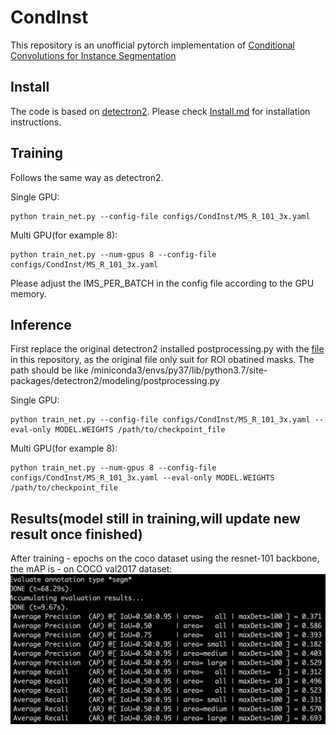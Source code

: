 # CondInst
This repository is an unofficial pytorch implementation of [Conditional Convolutions for Instance Segmentation](https://arxiv.org/abs/2003.05664)

## Install
The code is based on [detectron2](https://github.com/facebookresearch/detectron2). Please check [Install.md](https://github.com/facebookresearch/detectron2/blob/master/INSTALL.md) for installation instructions.

## Training 
Follows the same way as detectron2.

Single GPU:
```
python train_net.py --config-file configs/CondInst/MS_R_101_3x.yaml
```
Multi GPU(for example 8):
```
python train_net.py --num-gpus 8 --config-file configs/CondInst/MS_R_101_3x.yaml
```
Please adjust the IMS_PER_BATCH in the config file according to the GPU memory.


## Inference
First replace the original detectron2 installed postprocessing.py with the [file](https://github.com/Epiphqny/CondInst/blob/master/postprocessing.py) in this repository, as the original file only suit for ROI obatined masks.
The path should be like /miniconda3/envs/py37/lib/python3.7/site-packages/detectron2/modeling/postprocessing.py

Single GPU:
```
python train_net.py --config-file configs/CondInst/MS_R_101_3x.yaml --eval-only MODEL.WEIGHTS /path/to/checkpoint_file
```
Multi GPU(for example 8):
```
python train_net.py --num-gpus 8 --config-file configs/CondInst/MS_R_101_3x.yaml --eval-only MODEL.WEIGHTS /path/to/checkpoint_file
```

## Results(model still in training,will update new result once finished)
After training - epochs on the coco dataset using the resnet-101 backbone, the mAP is - on COCO val2017 dataset:
![](AP.jpg)

